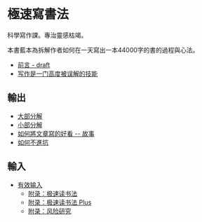 # 極速寫書法

科學寫作課。專治靈感枯竭。

本書藍本為拆解作者如何在一天寫出一本44000字的書的過程與心法。

* [前言 - draft](00.md)
* [写作是一门高度被误解的技能](01.md)

## 輸出

* [大部分解](02.md)
* [小部分解](03.md)
* [如何將文章寫的好看 -- 故事](04.md)
* [如何不進坑](05.md)

## 輸入

* [有效输入](06.md)
  - [附录：极速读书法](06-01.md)
  - [附录：极速读书法 Plus](06-02.md)
  - [附录：风险研究](06-03.md)
